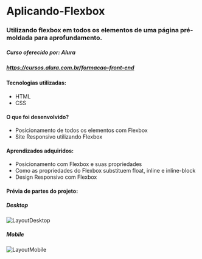 # Aplicando-Flexbox

### Utilizando flexbox em todos os elementos de uma página pré-moldada para aprofundamento.

##### Curso oferecido por: Alura
##### https://cursos.alura.com.br/formacao-front-end

#### Tecnologias utilizadas:

* HTML
* CSS

#### O que foi desenvolvido?

* Posicionamento de todos os elementos com Flexbox
* Site Responsivo utilizando Flexbox

#### Aprendizados adquiridos:

* Posicionamento com Flexbox e suas propriedades
* Como as propriedades do Flexbox substituem float, inline e inline-block
* Design Responsivo com Flexbox

#### Prévia de partes do projeto:

##### Desktop

![LayoutDesktop](https://i.imgur.com/NugXiAn.png "LayoutDesktop")

##### Mobile

![LayoutMobile](https://i.imgur.com/6TN26o0.png "LayoutMobile")

